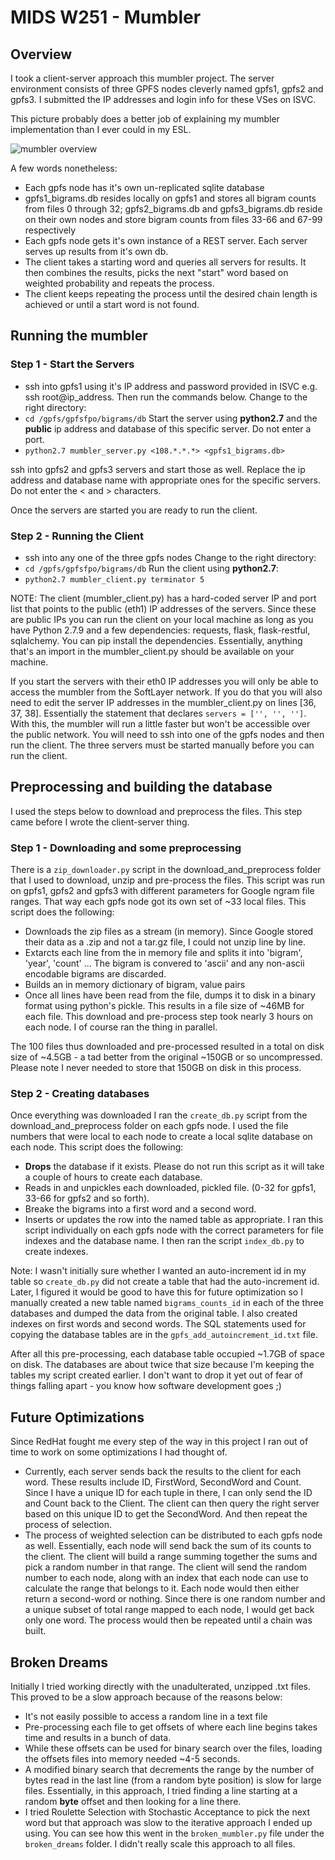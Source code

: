 # MIDS W251 - Mumbler

## Overview
I took a client-server approach this mumbler project. The server environment consists of three GPFS nodes cleverly named gpfs1, gpfs2 and gpfs3. I submitted the IP addresses and login info for these VSes on ISVC.

This picture probably does a better job of explaining my mumbler implementation than I ever could in my ESL.

![mumbler overview](https://github.com/jhabib/midsmumbler/blob/master/midsmumbler.png?raw=true "mumbler overview")

A few words nonetheless:
* Each gpfs node has it's own un-replicated sqlite database 
* gpfs1_bigrams.db resides locally on gpfs1 and stores all bigram counts from files 0 through 32; gpfs2_bigrams.db and gpfs3_bigrams.db reside on their own nodes and store bigram counts from files 33-66 and 67-99 respectively
* Each gpfs node gets it's own instance of a REST server. Each server serves up results from it's own db.
* The client takes a starting word and queries all servers for results. It then combines the results, picks the next "start" word based on weighted probability and repeats the process.
* The client keeps repeating the process until the desired chain length is achieved or until a start word is not found.

## Running the mumbler

### Step 1 - Start the Servers
* ssh into gpfs1 using it's IP address and password provided in ISVC e.g. ssh root@ip\_address. Then run the commands below.
Change to the right directory:
* `cd /gpfs/gpfsfpo/bigrams/db`
Start the server using **python2.7** and the **public** ip address and database of this specific server. Do not enter a port.
* `python2.7 mumbler_server.py <108.*.*.*> <gpfs1_bigrams.db>`

ssh into gpfs2 and gpfs3 servers and start those as well. Replace the ip address and database name with appropriate ones for the specific servers. Do not enter the < and > characters.

Once the servers are started you are ready to run the client.

### Step 2 - Running the Client
* ssh into any one of the three gpfs nodes
Change to the right directory:
* `cd /gpfs/gpfsfpo/bigrams/db`
Run the client using **python2.7**:
* `python2.7 mumbler_client.py terminator 5`

NOTE: 
The client (mumbler_client.py) has a hard-coded server IP and port list that points to the public (eth1) IP addresses of the servers. Since these are public IPs you can run the client on your local machine as long as you have Python 2.7.9 and a few dependencies: requests, flask, flask-restful, sqlalchemy. You can pip install the dependencies. Essentially, anything that's an import in the mumbler_client.py should be available on your machine.

If you start the servers with their eth0 IP addresses you will only be able to access the mumbler from the SoftLayer network. If you do that you will also need to edit the server IP addresses in the mumbler_client.py on lines [36, 37, 38]. Essentially the statement that declares `servers = ['', '', '']`. With this, the mumbler will run a little faster but won't be accessible over the public network. You will need to ssh into one of the gpfs nodes and then run the client. The three servers must be started manually before you can run the client.

## Preprocessing and building the database
I used the steps below to download and preprocess the files. This step came before I wrote the client-server thing.

### Step 1 - Downloading and some preprocessing 
There is a `zip_downloader.py` script in the download_and_preprocess folder that I used to download, unzip and pre-process the files. This script was run on gpfs1, gpfs2 and gpfs3 with different parameters for Google ngram file ranges. That way each gpfs node got its own set of ~33 local files. This script does the following:
* Downloads the zip files as a stream (in memory). Since Google stored their data as a .zip and not a tar.gz file, I could not unzip line by line. 
* Extarcts each line from the in memory file and splits it into 'bigram', 'year', 'count' ... The bigram is convered to 'ascii' and any non-ascii encodable bigrams are discarded.
* Builds an in memory dictionary of bigram, value pairs
* Once all lines have been read from the file, dumps it to disk in a binary format using python's pickle. This results in a file size of ~46MB for each file.
This download and pre-process step took nearly 3 hours on each node. I of course ran the thing in parallel.

The 100 files thus downloaded and pre-processed resulted in a total on disk size of ~4.5GB - a tad better from the original ~150GB or so uncompressed. Please note I never needed to store that 150GB on disk in this process.

### Step 2 - Creating databases
Once everything was downloaded I ran the `create_db.py` script from the download_and_preprocess folder on each gpfs node. I used the file numbers that were local to each node to create a local sqlite database on each node. This script does the following:
* **Drops** the database if it exists. Please do not run this script as it will take a couple of hours to create each database.
* Reads in and unpickles each downloaded, pickled file. (0-32 for gpfs1, 33-66 for gpfs2 and so forth).
* Breake the bigrams into a first word and a second word.
* Inserts or updates the row into the named table as appropriate.
I ran this script individually on each gpfs node with the correct parameters for file indexes and the database name. I then ran the script `index_db.py` to create indexes. 

Note: I wasn't initially sure whether I wanted an auto-increment id in my table so `create_db.py` did not create a table that had the auto-increment id. Later, I figured it would be good to have this for future optimization so I manually created a new table named `bigrams_counts_id` in each of the three databases and dumped the data from the original table. I also created indexes on first words and second words.
The SQL statements used for copying the database tables are in the `gpfs_add_autoincrement_id.txt` file.

After all this pre-processing, each database table occupied ~1.7GB of space on disk. The databases are about twice that size because I'm keeping the tables my script created earlier. I don't want to drop it yet out of fear of things falling apart - you know how software development goes ;)

## Future Optimizations
Since RedHat fought me every step of the way in this project I ran out of time to work on some optimizations I had thought of.
* Currently, each server sends back the results to the client for each word. These results include ID, FirstWord, SecondWord and Count. Since I have a unique ID for each tuple in there, I can only send the ID and Count back to the Client. The client can then query the right server based on this unique ID to get the SecondWord. And then repeat the process of selection.
* The process of weighted selection can be distributed to each gpfs node as well. Essentially, each node will send back the sum of its counts to the client. The client will build a range summing together the sums and pick a random number in that range. The client will send the random number to each node, along with an index that each node can use to calculate the range that belongs to it. Each node would then either return a second-word or nothing. Since there is one random number and a unique subset of total range mapped to each node, I would get back only one word. The process would then be repeated until a chain was built.

## Broken Dreams
Initially I tried working directly with the unadulterated, unzipped .txt files. This proved to be a slow approach because of the reasons below:
* It's not easily possible to access a random line in a text file
* Pre-processing each file to get offsets of where each line begins takes time and results in a bunch of data. 
* While these offsets can be used for binary search over the files, loading the offsets files into memory needed ~4-5 seconds. 
* A modified binary search that decrements the range by the number of bytes read in the last line (from a random byte position) is slow for large files. Essentially, in this approach, I tried finding a line starting at a random **byte** offset and then looking for a line there. 
* I tried Roulette Selection with Stochastic Acceptance to pick the next word but that approach was slow to the iterative approach I ended up using. 
You can see how this went in the `broken_mumbler.py` file under the `broken_dreams` folder. I didn't really scale this approach to all files.

